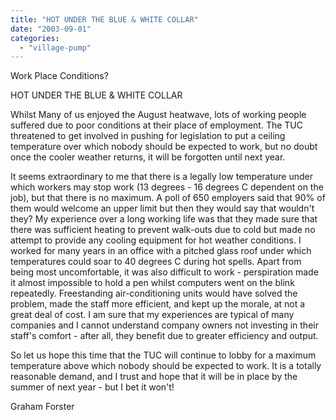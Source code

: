 ```yaml
---
title: "HOT UNDER THE BLUE & WHITE COLLAR"
date: "2003-09-01"
categories: 
  - "village-pump"
---
```


Work Place Conditions?

HOT UNDER THE BLUE & WHITE COLLAR

Whilst Many of us enjoyed the August heatwave, lots of working people suffered due to poor conditions at their place of employment. The TUC threatened to get involved in pushing for legislation to put a ceiling temperature over which nobody should be expected to work, but no doubt once the cooler weather returns, it will be forgotten until next year.

It seems extraordinary to me that there is a legally low temperature under which workers may stop work (13 degrees - 16 degrees C dependent on the job), but that there is no maximum. A poll of 650 employers said that 90% of them would welcome an upper limit but then they would say that wouldn't they? My experience over a long working life was that they made sure that there was sufficient heating to prevent walk-outs due to cold but made no attempt to provide any cooling equipment for hot weather conditions. I worked for many years in an office with a pitched glass roof under which temperatures could soar to 40 degrees C during hot spells. Apart from being most uncomfortable, it was also difficult to work - perspiration made it almost impossible to hold a pen whilst computers went on the blink repeatedly. Freestanding air-conditioning units would have solved the problem, made the staff more efficient, and kept up the morale, at not a great deal of cost. I am sure that my experiences are typical of many companies and I cannot understand company owners not investing in their staff's comfort - after all, they benefit due to greater efficiency and output.

So let us hope this time that the TUC will continue to lobby for a maximum temperature above which nobody should be expected to work. It is a totally reasonable demand, and I trust and hope that it will be in place by the summer of next year - but I bet it won't!

Graham Forster
